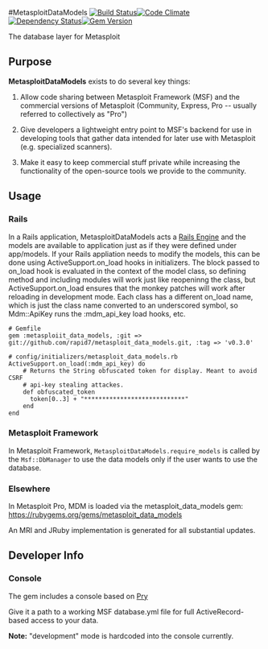 #MetasploitDataModels [![Build Status](https://travis-ci.org/rapid7/metasploit_data_models.png)](https://travis-ci.org/rapid7/metasploit_data_models)[![Code Climate](https://codeclimate.com/github/rapid7/metasploit_data_models.png)](https://codeclimate.com/github/rapid7/metasploit_data_models)[![Dependency Status](https://gemnasium.com/rapid7/metasploit_data_models.png)](https://gemnasium.com/rapid7/metasploit_data_models)[![Gem Version](https://badge.fury.io/rb/metasploit_data_models.png)](http://badge.fury.io/rb/metasploit_data_models)

The database layer for Metasploit


## Purpose
__MetasploitDataModels__ exists to do several key things:

1. Allow code sharing between Metasploit Framework (MSF) and the commercial versions of Metasploit (Community, Express, Pro -- usually referred to collectively as "Pro")

2. Give developers a lightweight entry point to MSF's backend for use in developing tools that gather data intended for later use with Metasploit (e.g. specialized scanners).

3. Make it easy to keep commercial stuff private while increasing the functionality of the open-source tools we provide to the community.


## Usage

### Rails

In a Rails application, MetasploitDataModels acts a
[Rails Engine](http://edgeapi.rubyonrails.org/classes/Rails/Engine.html) and the models are available to application
just as if they were defined under app/models.  If your Rails appliation needs to modify the models, this can be done
using ActiveSupport.on_load hooks in initializers.  The block passed to on_load hook is evaluated in the context of the
model class, so defining method and including modules will work just like reopeninng the class, but
ActiveSupport.on_load ensures that the monkey patches will work after reloading in development mode.  Each class has a
different on_load name, which is just the class name converted to an underscored symbol, so Mdm::ApiKey runs the
:mdm_api_key load hooks, etc.

    # Gemfile
    gem :metasploiit_data_models, :git => git://github.com/rapid7/metasploit_data_models.git, :tag => 'v0.3.0'

    # config/initializers/metasploit_data_models.rb
    ActiveSupport.on_load(:mdm_api_key) do
        # Returns the String obfuscated token for display. Meant to avoid CSRF
        # api-key stealing attackes.
        def obfuscated_token
          token[0..3] + "****************************"
        end
    end

### Metasploit Framework

In Metasploit Framework, `MetasploitDataModels.require_models` is called by the `Msf::DbManager` to use the data models
only if the user wants to use the database.

### Elsewhere

In Metasploit Pro, MDM is loaded via the metasploit_data_models gem: https://rubygems.org/gems/metasploit_data_models

An MRI and JRuby implementation is generated for all substantial updates.

## Developer Info

### Console
The gem includes a console based on [Pry](https://github.com/pry/pry/)

Give it a path to a working MSF database.yml file for full
ActiveRecord-based access to your data.

__Note:__ "development" mode is hardcoded into the console currently.

